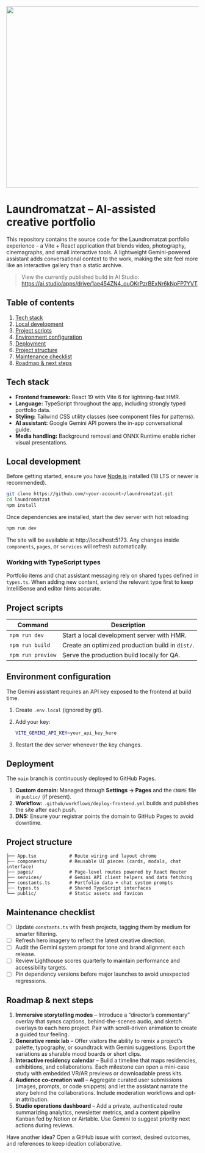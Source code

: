 <div align="center">
<img width="1200" height="475" alt="GHBanner" src="https://github.com/user-attachments/assets/0aa67016-6eaf-458a-adb2-6e31a0763ed6" />
</div>

# Laundromatzat – AI-assisted creative portfolio

This repository contains the source code for the Laundromatzat portfolio experience – a Vite + React application that blends
video, photography, cinemagraphs, and small interactive tools. A lightweight Gemini-powered assistant adds conversational
context to the work, making the site feel more like an interactive gallery than a static archive.

> View the currently published build in AI Studio: https://ai.studio/apps/drive/1ae454ZN4_ouOKrPzrBExNr6kNpFP7YVT

## Table of contents

1. [Tech stack](#tech-stack)
2. [Local development](#local-development)
3. [Project scripts](#project-scripts)
4. [Environment configuration](#environment-configuration)
5. [Deployment](#deployment)
6. [Project structure](#project-structure)
7. [Maintenance checklist](#maintenance-checklist)
8. [Roadmap & next steps](#roadmap--next-steps)

## Tech stack

- **Frontend framework:** React 19 with Vite 6 for lightning-fast HMR.
- **Language:** TypeScript throughout the app, including strongly typed portfolio data.
- **Styling:** Tailwind CSS utility classes (see component files for patterns).
- **AI assistant:** Google Gemini API powers the in-app conversational guide.
- **Media handling:** Background removal and ONNX Runtime enable richer visual presentations.

## Local development

Before getting started, ensure you have [Node.js](https://nodejs.org) installed (18 LTS or newer is recommended).

```bash
git clone https://github.com/<your-account>/laundromatzat.git
cd laundromatzat
npm install
```

Once dependencies are installed, start the dev server with hot reloading:

```bash
npm run dev
```

The site will be available at http://localhost:5173. Any changes inside `components`, `pages`, or `services` will refresh
automatically.

### Working with TypeScript types

Portfolio items and chat assistant messaging rely on shared types defined in `types.ts`. When adding new content, extend the
relevant type first to keep IntelliSense and editor hints accurate.

## Project scripts

| Command         | Description                                      |
| --------------- | ------------------------------------------------ |
| `npm run dev`   | Start a local development server with HMR.       |
| `npm run build` | Create an optimized production build in `dist/`. |
| `npm run preview` | Serve the production build locally for QA.     |

## Environment configuration

The Gemini assistant requires an API key exposed to the frontend at build time.

1. Create `.env.local` (ignored by git).
2. Add your key:

   ```bash
   VITE_GEMINI_API_KEY=your_api_key_here
   ```

3. Restart the dev server whenever the key changes.

## Deployment

The `main` branch is continuously deployed to GitHub Pages.

1. **Custom domain:** Managed through **Settings → Pages** and the `CNAME` file in `public/` (if present).
2. **Workflow:** `.github/workflows/deploy-frontend.yml` builds and publishes the site after each push.
3. **DNS:** Ensure your registrar points the domain to GitHub Pages to avoid downtime.

## Project structure

```
├── App.tsx            # Route wiring and layout chrome
├── components/        # Reusable UI pieces (cards, modals, chat interface)
├── pages/             # Page-level routes powered by React Router
├── services/          # Gemini API client helpers and data fetching
├── constants.ts       # Portfolio data + chat system prompts
├── types.ts           # Shared TypeScript interfaces
└── public/            # Static assets and favicon
```

## Maintenance checklist

- [ ] Update `constants.ts` with fresh projects, tagging them by medium for smarter filtering.
- [ ] Refresh hero imagery to reflect the latest creative direction.
- [ ] Audit the Gemini system prompt for tone and brand alignment each release.
- [ ] Review Lighthouse scores quarterly to maintain performance and accessibility targets.
- [ ] Pin dependency versions before major launches to avoid unexpected regressions.

## Roadmap & next steps

1. **Immersive storytelling modes** – Introduce a “director’s commentary” overlay that syncs captions, behind-the-scenes audio,
   and sketch overlays to each hero project. Pair with scroll-driven animation to create a guided tour feeling.
2. **Generative remix lab** – Offer visitors the ability to remix a project’s palette, typography, or soundtrack with Gemini
   suggestions. Export the variations as sharable mood boards or short clips.
3. **Interactive residency calendar** – Build a timeline that maps residencies, exhibitions, and collaborations. Each milestone
   can open a mini-case study with embedded VR/AR previews or downloadable press kits.
4. **Audience co-creation wall** – Aggregate curated user submissions (images, prompts, or code snippets) and let the assistant
   narrate the story behind the collaborations. Include moderation workflows and opt-in attribution.
5. **Studio operations dashboard** – Add a private, authenticated route summarizing analytics, newsletter metrics, and a content
   pipeline Kanban fed by Notion or Airtable. Use Gemini to suggest priority next actions during reviews.

Have another idea? Open a GitHub issue with context, desired outcomes, and references to keep ideation collaborative.
